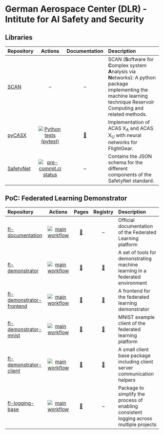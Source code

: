 # German Aerospace Center (DLR) - Intitute for AI Safety and Security

## Libraries

|Repository|Actions|Documentation|Description|
|:-|:-:|:-:|:-|
|[SCAN](https://github.com/DLR-KI/scan)|&ndash;|&ndash;|SCAN (**S**oftware for **C**omplex system **A**nalysis via **N**etworks): A python package implementing the machine learning technique Reservoir Computing and related methods.|
|[pyCASX](https://github.com/DLR-KI/pycasx)|[![Python tests (pytest)](https://github.com/DLR-KI/pycasx/actions/workflows/pytest.yml/badge.svg)](https://github.com/DLR-KI/pycasx/actions/workflows/pytest.yml)|[:link:](https://pycasx.readthedocs.io/en/latest/)|Implementation of ACAS X<sub>A</sub> and ACAS X<sub>U</sub> with neural networks for FlightGear.|
|[SafetyNet](https://github.com/DLR-KI/safetynet)|[![pre-commit.ci status](https://results.pre-commit.ci/badge/github/DLR-KI/safetynet/main.svg)](https://results.pre-commit.ci/latest/github/DLR-KI/safetynet/main)|&ndash;|Contains the JSON schema for the different components of the SafetyNet standard.|

## PoC: Federated Learning Demonstrator

|Repository|Actions|Pages|Registry|Description|
|:-|:-:|:-:|:-:|:-|
|[fl-documentation](https://github.com/DLR-KI/fl-documentation)|[![main workflow](https://github.com/DLR-KI/fl-documentation/actions/workflows/main.yml/badge.svg)](https://github.com/DLR-KI/fl-documentation/actions)|[:link:](https://dlr-ki.github.io/fl-documentation)|&ndash;|Official documentation of the Federated Learning platform|
|[fl-demonstrator](https://github.com/DLR-KI/fl-demonstrator)|[![main workflow](https://github.com/DLR-KI/fl-demonstrator/actions/workflows/main.yml/badge.svg)](https://github.com/DLR-KI/fl-demonstrator/actions)|[:link:](https://dlr-ki.github.io/fl-demonstrator)|[:link:](https://github.com/orgs/DLR-KI/packages?repo_name=fl-demonstrator)|A set of tools for demonstrating machine learning in a federated environment|
|[fl-demonstrator-frontend](https://github.com/DLR-KI/fl-demonstrator-frontend)|[![main workflow](https://github.com/DLR-KI/fl-demonstrator-frontend/actions/workflows/main.yml/badge.svg)](https://github.com/DLR-KI/fl-demonstrator-frontend/actions)|[:link:](https://dlr-ki.github.io/fl-demonstrator-frontend)|[:link:](https://github.com/DLR-KI/fl-demonstrator-frontend/pkgs/container/fl-demonstrator-frontend)|A frontend for the federated learning demonstrator|
|[fl-demonstrator-mnist](https://github.com/DLR-KI/fl-demonstrator-mnist)|[![main workflow](https://github.com/DLR-KI/fl-demonstrator-mnist/actions/workflows/main.yml/badge.svg)](https://github.com/DLR-KI/fl-demonstrator-mnist/actions)|[:link:](https://dlr-ki.github.io/fl-demonstrator-mnist)|[:link:](https://github.com/DLR-KI/fl-demonstrator-mnist/pkgs/container/fl-demonstrator-mnist)|MNIST example client of the federated learning platform|
|[fl-demonstrator-client](https://github.com/DLR-KI/fl-demonstrator-client)|[![main workflow](https://github.com/DLR-KI/fl-demonstrator-client/actions/workflows/main.yml/badge.svg)](https://github.com/DLR-KI/fl-demonstrator-client/actions)|[:link:](https://dlr-ki.github.io/fl-demonstrator-client)|[:link:](https://github.com/DLR-KI/fl-demonstrator-client/pkgs/container/fl-demonstrator-client)|A small client base package including client server communication helpers|
|[fl-logging-base](https://github.com/DLR-KI/fl-logging-base)|[![main workflow](https://github.com/DLR-KI/fl-logging-base/actions/workflows/main.yml/badge.svg)](https://github.com/DLR-KI/fl-logging-base/actions)|[:link:](https://dlr-ki.github.io/fl-logging-base)|&ndash;|Package to simplify the process of enabling consistent logging across multiple projects|
